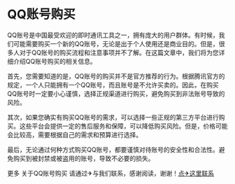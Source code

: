 # QQ账号购买

QQ账号是中国最受欢迎的即时通讯工具之一，拥有庞大的用户群体。有时候，我们可能需要购买一个新的QQ账号，无论是出于个人使用还是商业目的。但是，很多人对于QQ账号的购买流程和注意事项并不了解。在这篇文章中，我们将为您详细介绍QQ账号购买的相关信息。

首先，您需要知道的是，QQ账号的购买并不是官方推荐的行为。根据腾讯官方的规定，一个人只能拥有一个QQ账号，而且账号是不允许买卖的。因此，在购买QQ账号时一定要小心谨慎，选择正规渠道进行购买，避免购买到非法账号导致的风险。

其次，如果您确实有购买QQ账号的需求，可以选择一些正规的第三方平台进行购买。这些平台会提供一定的售后服务和保障，可以降低购买风险。但是，价格可能会比较高，需要根据自己的需求和预算进行选择。

最后，无论通过何种方式购买QQ账号，都要谨慎对待账号的安全性和合法性。避免购买到被封禁或被盗用的账号，导致不必要的损失。

更多 关于QQ账号购买 请通过✈与我们联系，感谢阅读，谢谢！[点✈这里联系](https://w.k02.cc)